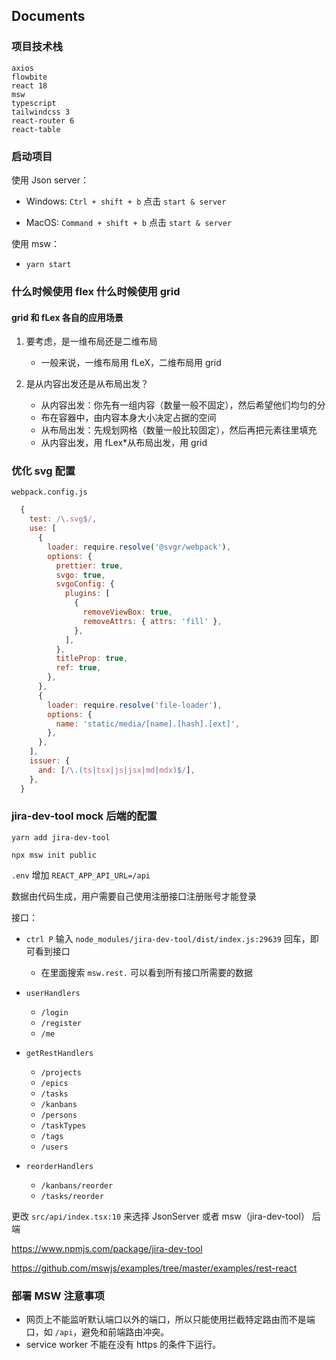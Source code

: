 ## Documents

### 项目技术栈

```
axios
flowbite
react 18
msw
typescript
tailwindcss 3
react-router 6
react-table
```

### 启动项目

使用 Json server：

- Windows: `Ctrl + shift + b` 点击 `start & server`

- MacOS: `Command + shift + b` 点击 `start & server`

使用 msw：

- `yarn start`

### 什么时候使用 flex 什么时候使用 grid

#### grid 和 fLex 各自的应用场景

1. 要考虑，是一维布局还是二维布局

   - 一般来说，一维布局用 fLeX，二维布局用 grid

2. 是从内容出发还是从布局出发？

   - 从内容出发：你先有一组内容（数量一般不固定），然后希望他们均匀的分
   - 布在容器中，由内容本身大小决定占据的空间
   - 从布局出发：先规划网格（数量一般比较固定），然后再把元素往里填充
   - 从内容出发，用 fLex\*从布局出发，用 grid

### 优化 svg 配置

`webpack.config.js`

```javascript
  {
    test: /\.svg$/,
    use: [
      {
        loader: require.resolve('@svgr/webpack'),
        options: {
          prettier: true,
          svgo: true,
          svgoConfig: {
            plugins: [
              {
                removeViewBox: true,
                removeAttrs: { attrs: 'fill' },
              },
            ],
          },
          titleProp: true,
          ref: true,
        },
      },
      {
        loader: require.resolve('file-loader'),
        options: {
          name: 'static/media/[name].[hash].[ext]',
        },
      },
    ],
    issuer: {
      and: [/\.(ts|tsx|js|jsx|md|mdx)$/],
    },
  }
```

### jira-dev-tool mock 后端的配置

`yarn add jira-dev-tool`

`npx msw init public`

`.env` 增加 `REACT_APP_API_URL=/api`

数据由代码生成，用户需要自己使用注册接口注册账号才能登录

接口：

- `ctrl P` 输入 `node_modules/jira-dev-tool/dist/index.js:29639` 回车，即可看到接口

  - 在里面搜索 `msw.rest.` 可以看到所有接口所需要的数据

- `userHandlers`
  - `/login`
  - `/register`
  - `/me`
- `getRestHandlers`
  - `/projects`
  - `/epics`
  - `/tasks`
  - `/kanbans`
  - `/persons`
  - `/taskTypes`
  - `/tags`
  - `/users`
- `reorderHandlers`
  - `/kanbans/reorder`
  - `/tasks/reorder`

更改 `src/api/index.tsx:10` 来选择 JsonServer 或者 msw（jira-dev-tool） 后端

https://www.npmjs.com/package/jira-dev-tool

https://github.com/mswjs/examples/tree/master/examples/rest-react

### 部署 MSW 注意事项

- 网页上不能监听默认端口以外的端口，所以只能使用拦截特定路由而不是端口，如 `/api`，避免和前端路由冲突。
- service worker 不能在没有 https 的条件下运行。
